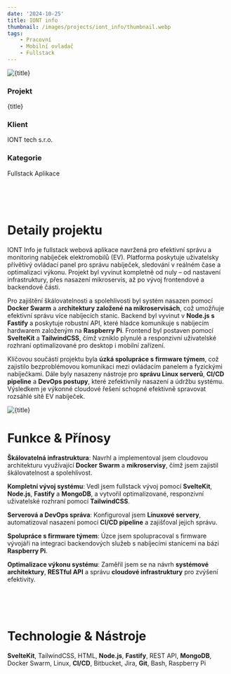 ```yaml
---
date: '2024-10-25'
title: IONT info
thumbnail: /images/projects/iont_info/thumbnail.webp
tags:
    - Pracovní
    - Mobilní ovladač
    - Fullstack
---
```


<img src="/images/projects/iont_info/landing.webp" alt={title} class="w-full h-80 object-cover mb-4 rounded-lg" />

<div class="bg-neutral-900 flex flex-wrap gap-y-8 gap-x-20 justify-between px-8 py-6 rounded-lg xs:px-24">
    <div>
        <h3 class="!m-0 !mb-1 !font-semibold">Projekt</h3>
        <p class="!m-0">{title}</p>
    </div>
    <div>
        <h3 class="!m-0 !mb-1 !font-semibold">Klient</h3>
        <p class="!m-0">IONT tech s.r.o.</p>
    </div>
    <div>
        <h3 class="!m-0 !mb-1 !font-semibold">Kategorie</h3>
        <p class="!m-0">Fullstack Aplikace</p>
    </div>
</div>

<br />
<br />
<br />

# Detaily projektu

IONT Info je fullstack webová aplikace navržená pro efektivní správu a monitoring nabíječek elektromobilů (EV). Platforma poskytuje uživatelsky přívětivý ovládací panel pro správu nabíječek, sledování v reálném čase a optimalizaci výkonu. Projekt byl vyvinut kompletně od nuly – od nastavení infrastruktury, přes nasazení mikroservis, až po vývoj frontendové a backendové části.

Pro zajištění škálovatelnosti a spolehlivosti byl systém nasazen pomocí **Docker Swarm** a a**rchitektury založené na mikroservisách**, což umožňuje efektivní správu více nabíjecích stanic. Backend byl vyvinut v **Node.js s Fastify** a poskytuje robustní API, které hladce komunikuje s nabíjecím hardwarem založeným na **Raspberry Pi**. Frontend byl postaven pomocí **SvelteKit** a **TailwindCSS**, čímž vzniklo plynulé a responzivní uživatelské rozhraní optimalizované pro desktop i mobilní zařízení.

Klíčovou součástí projektu byla **úzká spolupráce s firmware týmem**, což zajistilo bezproblémovou komunikaci mezi ovládacím panelem a fyzickými nabíječkami. Dále byly nasazeny nástroje pro **správu Linux serverů**, **CI/CD pipeline** a **DevOps postupy**, které zefektivnily nasazení a údržbu systému. Výsledkem je výkonné cloudové řešení schopné efektivně spravovat rozsáhlé sítě EV nabíječek.

<div class="flex justify-center items-center mb-16">
    <img src="/images/projects/iont_info/phones.webp" alt={title} class="w-9/10 object-cover" />
</div>

# Funkce & Přínosy

**Škálovatelná infrastruktura**: Navrhl a implementoval jsem cloudovou architekturu využívající **Docker Swarm** a **mikroservisy**, čímž jsem zajistil škálovatelnost a spolehlivost.

**Kompletní vývoj systému**: Vedl jsem fullstack vývoj pomocí **SvelteKit**, **Node.js**, **Fastify** a **MongoDB**, a vytvořil optimalizované, responzivní uživatelské rozhraní pomocí **TailwindCSS**.

**Serverová a DevOps správa**: Konfiguroval jsem **Linuxové servery**, automatizoval nasazení pomocí **CI/CD pipeline** a zajišťoval jejich správu.

**Spolupráce s firmware týmem**: Úzce jsem spolupracoval s firmware vývojáři na integraci backendových služeb s nabíjecími stanicemi na bázi **Raspberry Pi**.

**Optimalizace výkonu systému**: Zaměřil jsem se na návrh **systémové architektury**, **RESTful API** a správu **cloudové infrastruktury** pro zvýšení efektivity.

<br />
<br />
<br />

# Technologie & Nástroje

**SvelteKit**, TailwindCSS, HTML, **Node.js**, **Fastify**, REST API, **MongoDB**, Docker Swarm, Linux, **CI/CD**, Bitbucket, Jira, **Git**, Bash, Raspberry Pi
